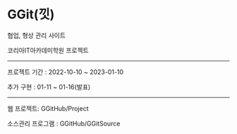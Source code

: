 # GGit(낏)
협업, 형상 관리 사이트

코리아IT아카데미학원 프로젝트

----

프로젝트 기간 : 2022-10-10 ~ 2023-01-10

추가 구현 : 01-11 ~ 01-16(발표)


-----

웹 프로젝트: GGitHub/Project

소스관리 프로그램 : GGitHub/GGitSource
